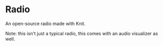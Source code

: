 # Radio
An open-source radio made with Knit.

Note: this isn't just a typical radio, this comes with an audio visualizer as well.
